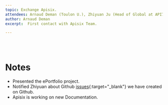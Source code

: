 ```yaml
---
topic: Exchange Apisix.
attendees: Arnaud Deman (Toulon U.), Zhiyuan Ju (Head of Global at API7.ai)
author: Arnaud Deman
excerpt:  First contact with Apisix Team.

---
```

<br/><br/>

# Notes
- Presented the ePortfolio project.
- Notified Zhiyuan about Github [issues](https://github.com/apache/apisix/issues/10947){:target="_blank"} we have created on Github.
- Apisix is working on new Documentation.
